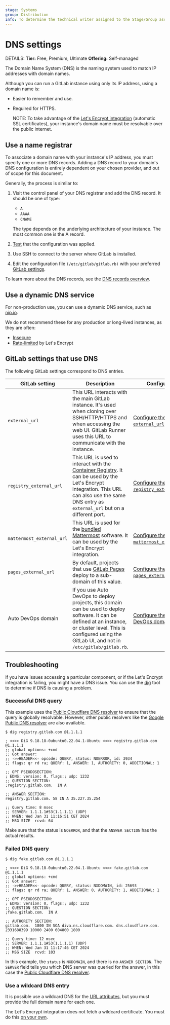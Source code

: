 ```yaml
---
stage: Systems
group: Distribution
info: To determine the technical writer assigned to the Stage/Group associated with this page, see https://handbook.gitlab.com/handbook/product/ux/technical-writing/#assignments
---
```


# DNS settings

DETAILS:
**Tier:** Free, Premium, Ultimate
**Offering:** Self-managed

The Domain Name System (DNS) is the naming system used to match IP addresses
with domain names.

Although you can run a GitLab instance using only its IP address, using a
domain name is:

- Easier to remember and use.
- Required for HTTPS.

  NOTE:
  To take advantage of the [Let's Encrypt integration](ssl/index.md#enable-the-lets-encrypt-integration) (automatic SSL certificates),
  your instance's domain name must be resolvable over the public internet.

## Use a name registrar

To associate a domain name with your instance's IP address, you must specify
one or more DNS records.
Adding a DNS record to your domain's DNS configuration is entirely dependent
on your chosen provider, and out of scope for this document.

Generally, the process is similar to:

1. Visit the control panel of your DNS registrar and add the DNS record.
   It should be one of type:

   - `A`
   - `AAAA`
   - `CNAME`

   The type depends on the underlying architecture of your instance. The most
   common one is the A record.

1. [Test](#successful-dns-query) that the configuration was applied.
1. Use SSH to connect to the server where GitLab is installed.
1. Edit the configuration file `(/etc/gitlab/gitlab.rb)` with your preferred [GitLab settings](#gitlab-settings-that-use-dns).

To learn more about the DNS records, see the
[DNS records overview](https://docs.gitlab.com/ee/user/project/pages/custom_domains_ssl_tls_certification/dns_concepts.html).

## Use a dynamic DNS service

For non-production use, you can use a dynamic DNS service, such as [nip.io](https://nip.io).

We do not recommend these for any production or long-lived instances, as they are often:

- [Insecure](https://github.com/publicsuffix/list/issues/335#issuecomment-261825647)
- [Rate-limited](https://letsencrypt.org/docs/rate-limits/) by Let's Encrypt

## GitLab settings that use DNS

The following GitLab settings correspond to DNS entries.

| GitLab setting | Description | Configuration |
| -------------- | ----------- | ------------- |
| `external_url` | This URL interacts with the main GitLab instance. It's used when cloning over SSH/HTTP/HTTPS and when accessing the web UI. GitLab Runner uses this URL to communicate with the instance. | [Configure the `external_url`](configuration.md#configure-the-external-url-for-gitlab). |
| `registry_external_url` | This URL is used to interact with the [Container Registry](https://docs.gitlab.com/ee/user/packages/container_registry/). It can be used by the Let's Encrypt integration. This URL can also use the same DNS entry as `external_url` but on a different port. | [Configure the `registry_external_url`](https://docs.gitlab.com/ee/administration/packages/container_registry.html#container-registry-domain-configuration). |
| `mattermost_external_url` | This URL is used for the [bundled Mattermost](https://docs.gitlab.com/ee/integration/mattermost/) software. It can be used by the Let's Encrypt integration. | [Configure the `mattermost_external_url`](https://docs.gitlab.com/ee/integration/mattermost/#getting-started). |
| `pages_external_url` | By default, projects that use [GitLab Pages](https://docs.gitlab.com/ee/user/project/pages/) deploy to a sub-domain of this value. | [Configure the `pages_external_url`](https://docs.gitlab.com/ee/administration/pages/#configuration). |
| Auto DevOps domain | If you use Auto DevOps to deploy projects, this domain can be used to deploy software. It can be defined at an instance, or cluster level. This is configured using the GitLab UI, and not in `/etc/gitlab/gitlab.rb`. | [Configure the Auto DevOps domain](https://docs.gitlab.com/ee/topics/autodevops/requirements.html#auto-devops-base-domain). |

## Troubleshooting

If you have issues accessing a particular component, or if the Let's
Encrypt integration is failing, you might have a DNS issue. You can use the
[dig](https://en.wikipedia.org/wiki/Dig_(command)) tool to determine if
DNS is causing a problem.

### Successful DNS query

This example uses the [Public Cloudflare DNS resolver](https://www.cloudflare.com/en-gb/learning/dns/what-is-1.1.1.1/) to ensure that the query is globally resolvable. However, other public resolvers like the [Google Public DNS resolver](https://developers.google.com/speed/public-dns) are also available.

```shell
$ dig registry.gitlab.com @1.1.1.1

; <<>> DiG 9.18.18-0ubuntu0.22.04.1-Ubuntu <<>> registry.gitlab.com @1.1.1.1
;; global options: +cmd
;; Got answer:
;; ->>HEADER<<- opcode: QUERY, status: NOERROR, id: 3934
;; flags: qr rd ra; QUERY: 1, ANSWER: 1, AUTHORITY: 0, ADDITIONAL: 1

;; OPT PSEUDOSECTION:
; EDNS: version: 0, flags:; udp: 1232
;; QUESTION SECTION:
;registry.gitlab.com.  IN A

;; ANSWER SECTION:
registry.gitlab.com. 58 IN A 35.227.35.254

;; Query time: 8 msec
;; SERVER: 1.1.1.1#53(1.1.1.1) (UDP)
;; WHEN: Wed Jan 31 11:16:51 CET 2024
;; MSG SIZE  rcvd: 64

```

Make sure that the status is `NOERROR`, and that the `ANSWER SECTION` has the actual results.

### Failed DNS query

```shell
$ dig fake.gitlab.com @1.1.1.1

; <<>> DiG 9.18.18-0ubuntu0.22.04.1-Ubuntu <<>> fake.gitlab.com @1.1.1.1
;; global options: +cmd
;; Got answer:
;; ->>HEADER<<- opcode: QUERY, status: NXDOMAIN, id: 25693
;; flags: qr rd ra; QUERY: 1, ANSWER: 0, AUTHORITY: 1, ADDITIONAL: 1

;; OPT PSEUDOSECTION:
; EDNS: version: 0, flags:; udp: 1232
;; QUESTION SECTION:
;fake.gitlab.com.  IN A

;; AUTHORITY SECTION:
gitlab.com.  1800 IN SOA diva.ns.cloudflare.com. dns.cloudflare.com. 2331688399 10000 2400 604800 1800

;; Query time: 12 msec
;; SERVER: 1.1.1.1#53(1.1.1.1) (UDP)
;; WHEN: Wed Jan 31 11:17:46 CET 2024
;; MSG SIZE  rcvd: 103

```

In this example, the `status` is `NXDOMAIN`, and there is no `ANSWER SECTION`. The `SERVER` field tells you which DNS server was queried for the answer, in this case the [Public Cloudflare DNS resolver](https://www.cloudflare.com/en-gb/learning/dns/what-is-1.1.1.1/).

### Use a wildcard DNS entry

It is possible use a wildcard DNS for the [URL attributes](#gitlab-settings-that-use-dns),
but you must provide the full domain name for each one.

The Let's Encrypt integration does not fetch a wildcard certificate. You must do this
[on your own](https://certbot.eff.org/faq/#does-let-s-encrypt-issue-wildcard-certificates).
